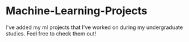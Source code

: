 # Machine-Learning-Projects
I've added my ml projects that I've worked on during my undergraduate studies. Feel free to check them out!
